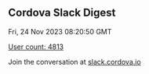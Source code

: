 ## Cordova Slack Digest
Fri, 24 Nov 2023 08:20:50 GMT

[User count: 4813](https://cordova.slack.com/)


Join the conversation at [slack.cordova.io](http://slack.cordova.io/)
